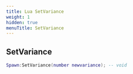 ```yaml
---
title: Lua SetVariance
weight: 1
hidden: true
menuTitle: SetVariance
---
```

## SetVariance
```lua
Spawn:SetVariance(number newvariance); -- void
```